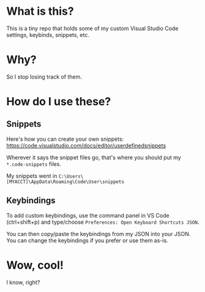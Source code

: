 # What is this?
This is a tiny repo that holds some of my custom Visual Studio Code settings, keybinds, snippets, etc.

# Why?
So I stop losing track of them.

# How do I use these?

## Snippets
Here's how you can create your own snippets:
https://code.visualstudio.com/docs/editor/userdefinedsnippets

Wherever it says the snippet files go, that's where you should put my `*.code-snippets` files.

My snippets went in `C:\Users\[MYACCT]\AppData\Roaming\Code\User\snippets`

## Keybindings
To add custom keybindings, use the command panel in VS Code (ctrl+shift+p) and type/choose `Preferences: Open Keyboard Shortcuts JSON`.

You can then copy/paste the keybindings from my JSON into your JSON. You can change the keybindings if you prefer or use them as-is.

# Wow, cool!
I know, right?
